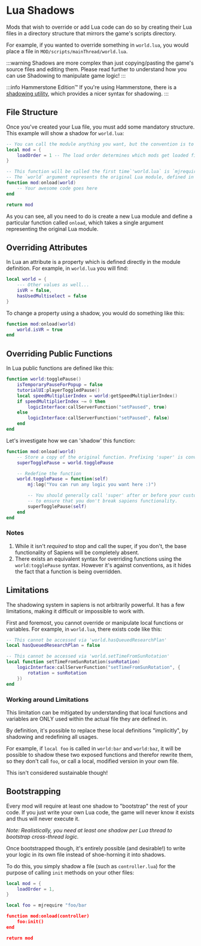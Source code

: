 # Lua Shadows

Mods that wish to override or add Lua code can do so by creating their Lua files in a directory structure that mirrors the game's scripts directory.

For example, if you wanted to override something in `world.lua`, you would place a file in `MOD/scripts/mainThread/world.lua`.

:::warning
Shadows are more complex than just copying/pasting the game's source files and editing them. Please read further to understand how you can use Shadowing to manipulate game logic!
:::

:::info Hammerstone Edition&#8482;
If you're using Hammerstone, there is a [shadowing utility](/hammerstone/utilities/shadowing), which provides a nicer syntax for shadowing.
:::

## File Structure

Once you've created your Lua file, you must add some mandatory structure. This example will show a shadow for `world.lua`:

```lua
-- You can call the module anything you want, but the convention is to use 'mod'
local mod = {
    loadOrder = 1 -- The load order determines which mods get loaded first.
}

-- This function will be called the first time`'world.lua` is `mjrequire`-ed. 
-- The `world` argument represents the original Lua module, defined in Sapiens codebase.
function mod:onload(world)
	-- Your awesome code goes here
end 

return mod
```

As you can see, all you need to do is create a new Lua module and define a particular function called `onload`, which takes a single argument representing the original Lua module.

## Overriding Attributes

In Lua an attribute is a property which is defined directly in the module definition. For example, in `world.lua` you will find:

```lua
local world = {
	--- Other values as well...
	isVR = false,
	hasUsedMultiselect = false
}
```

To change a property using a shadow, you would do something like this:

```lua
function mod:onload(world)
	world.isVR = true
end
```

## Overriding Public Functions

In Lua public functions are defined like this:

```lua
function world:togglePause()
	isTemporaryPauseForPopup = false
	tutorialUI:playerToggledPause()
	local speedMultiplierIndex = world:getSpeedMultiplierIndex()
	if speedMultiplierIndex ~= 0 then
		logicInterface:callServerFunction("setPaused", true)
	else
		logicInterface:callServerFunction("setPaused", false)
	end
end
```

Let's investigate how we can 'shadow' this function:

```lua
function mod:onload(world)
	-- Store a copy of the original function. Prefixing 'super' is convention.
	superTogglePause = world.togglePause

	-- Redefine the function
	world.togglePause = function(self)
		mj:log("You can run any logic you want here :)")

		-- You should generally call 'super' after or before your custom logic
		-- to ensure that you don't break sapiens functionality.
		superTogglePause(self)
	end
end
```

### Notes

1. While it isn't *required* to stop and call the super, if you don't, the base functionality of Sapiens will be completely absent.
2. There exists an equivalent syntax for overriding functions using the `world:togglePause` syntax. However it's against conventions, as it hides the fact that a function is being overridden.

## Limitations

The shadowing system in sapiens is not arbitrarily powerful. It has a few limitations, making it difficult or impossible to work with. 

First and foremost, you cannot override or manipulate local functions or variables. For example, in `world.lua`, there exists code like this:

```lua
-- This cannot be accessed via 'world.hasQueuedResearchPlan'
local hasQueuedResearchPlan = false

-- This cannot be accessed via 'world.setTimeFromSunRotation'
local function setTimeFromSunRotation(sunRotation)
	logicInterface:callServerFunction("setTimeFromSunRotation", {
		rotation = sunRotation
	})
end
```

### Working around Limitations

This limitation can be mitigated by understanding that local functions and variables are ONLY used within the actual file they are defined in.

By definition, it's possible to replace these local definitions "implicitly", by shadowing and redefining all usages.

For example, if `local foo` is called in `world:bar` and `world:baz`, it will be possible to shadow these two exposed functions and therefor rewrite them, so they don't call `foo`, or call a local, modified version in your own file.

This isn't considered sustainable though!

## Bootstrapping

Every mod will require at least one shadow to "bootstrap" the rest of your code. If you just write your own Lua code, the game will never know it exists and thus will never execute it. 

*Note: Realistically, you need at least one shadow per Lua thread to bootstrap cross-thread logic.*

Once bootstrapped though, it's entirely possible (and desirable!) to write your logic in its own file instead of shoe-horning it into shadows.

To do this, you simply shadow a file (such as `controller.lua`) for the purpose of calling `init` methods on your other files:

```lua
local mod = {
	loadOrder = 1,
}

local foo = mjrequire "foo/bar

function mod:onload(controller)
	foo:init()
end

return mod
```

